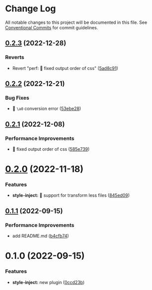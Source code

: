 # Change Log

All notable changes to this project will be documented in this file.
See [Conventional Commits](https://conventionalcommits.org) for commit guidelines.

## [0.2.3](https://github.com/senoteam/vite-plugin/compare/@senojs/rollup-plugin-style-inject@0.2.2...@senojs/rollup-plugin-style-inject@0.2.3) (2022-12-28)


### Reverts

* Revert "perf: 🧊 fixed output order of css" ([5ad8c91](https://github.com/senoteam/vite-plugin/commit/5ad8c9194203540f707b3851137d4f00879834e4))





## [0.2.2](https://github.com/senoteam/vite-plugin/compare/@senojs/rollup-plugin-style-inject@0.2.1...@senojs/rollup-plugin-style-inject@0.2.2) (2022-12-21)


### Bug Fixes

* 🐞 `\a0` conversion error ([53ebe28](https://github.com/senoteam/vite-plugin/commit/53ebe280b41f1530661a29fe9863248c1c3b9db1))





## [0.2.1](https://github.com/senoteam/vite-plugin/compare/@senojs/rollup-plugin-style-inject@0.2.0...@senojs/rollup-plugin-style-inject@0.2.1) (2022-12-08)


### Performance Improvements

* 🧊 fixed output order of css ([585e739](https://github.com/senoteam/vite-plugin/commit/585e739379ba9dacd297de802e9196d2204f8501))





# [0.2.0](https://github.com/senoteam/vite-plugin/compare/@senojs/rollup-plugin-style-inject@0.1.1...@senojs/rollup-plugin-style-inject@0.2.0) (2022-11-18)


### Features

* **style-inject:** 🌟 support for transform less files ([845ed09](https://github.com/senoteam/vite-plugin/commit/845ed09edc7b8c8e908af8c956b9b78f30cd638c))





## [0.1.1](https://github.com/senoteam/vite-plugin/compare/@senojs/rollup-plugin-style-inject@0.1.0...@senojs/rollup-plugin-style-inject@0.1.1) (2022-09-15)


### Performance Improvements

* add README.md ([b4cfb74](https://github.com/senoteam/vite-plugin/commit/b4cfb74f8c541cf3a0b08cc6bf7af2dee9fedf48))





# 0.1.0 (2022-09-15)


### Features

* **style-inject:** new plugin ([0ccd23b](https://github.com/senoteam/vite-plugin/commit/0ccd23b8da324492f05ada83b01895261fb70fdc))
